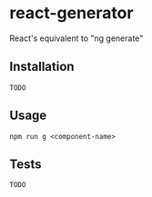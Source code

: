 # react-generator
React's equivalent to "ng generate"


## Installation

```
TODO
```

## Usage

```
npm run g <component-name>
```

## Tests

```
TODO
```
